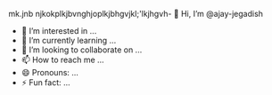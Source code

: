  mk.jnb njkokplkjbvnghjoplkjbhgvjkl;'lkjhgvh- 👋 Hi, I’m @ajay-jegadish
- 👀 I’m interested in ...
- 🌱 I’m currently learning ...
- 💞️ I’m looking to collaborate on ...
- 📫 How to reach me ...
- 😄 Pronouns: ...
- ⚡ Fun fact: ...

<!---
ajay-jegadish/ajay-jegadish is a ✨ special ✨ repository because its `README.md` (this file) appears on your GitHub profile.
You can click the Preview link to take a look at your changes.
--->
